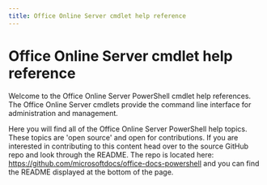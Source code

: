 ```yaml
---
title: Office Online Server cmdlet help reference
---
```


# Office Online Server cmdlet help reference
Welcome to the Office Online Server PowerShell cmdlet help references. The Office Online Server cmdlets provide the command line interface for administration and management.

Here you will find all of the Office Online Server PowerShell help topics. These topics are 'open source' and open for contributions. If you are interested in contributing to this content head over to the source GitHub repo and look through the README.
The repo is located here: https://github.com/microsoftdocs/office-docs-powershell and you can find the README displayed at the bottom of the page.

